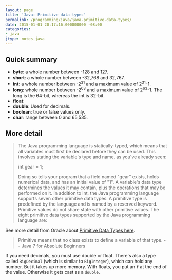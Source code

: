 ```yaml
---
layout: page
title: 'Java: Primitive data types'
permalink: /programming/java/java-primitive-data-types/
date: 2015-01-01 20:17:16.000000000 -08:00
categories:
- java
jtype: notes_java
---
```


## Quick summary

* **byte**: a whole number between -128 and 127.
* **short**: a whole number between -32,768 and 32,767.
* **int**: a whole number between -2<sup>31</sup> and a maximum value of 2<sup>31</sup>-1.
* **long**: whole number between -2<sup>63</sup> and a maximum value of 2<sup>63</sup>-1\. The long is the 64-bit, whereas the int is 32-bit.
* **float**:
* **double**: Used for decimals.
* **boolean**: true or false values only.
* **char**: range between 0 and 65,535.

## More detail

> The Java programming language is statically-typed, which means that all variables must first be declared before they can be used. This involves stating the variable's type and name, as you've already seen:
>
> int gear = 1;
>
> Doing so tells your program that a field named "gear" exists, holds numerical data, and has an initial value of "1". A variable's data type determines the values it may contain, plus the operations that may be performed on it. In addition to int, the Java programming language supports seven other primitive data types. A primitive type is predefined by the language and is named by a reserved keyword. Primitive values do not share state with other primitive values. The eight primitive data types supported by the Java programming language are:

See more detail from Oracle about [Primitive Data Types here](https://docs.oracle.com/javase/tutorial/java/nutsandbolts/datatypes.html).

> Primitive means that no class exists to define a variable of that type.
>  -- Java 7 for Absolute Beginners

If you need decimals, you must use double or float. There's also a type called `BigDecimal` (which is similar to `BigInteger`), which can hold any number. But it takes up more memory. With floats, you put an `f` at the end of the value. Otherwise it gets cast as a `double`.